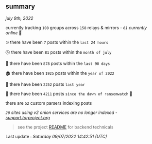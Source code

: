 
## summary
_july 9th, 2022_

currently tracking `108` groups across `158` relays & mirrors - _`61` currently online_ 📡

⏲ there have been `7` posts within the `last 24 hours`

🕓 there have been `81` posts within the `month of july`

📅 there have been `878` posts within the `last 90 days`

🏚 there have been `1925` posts within the `year of 2022`

🚀 there have been `2252` posts `last year`

🦕 there have been `4211` posts `since the dawn of ransomwatch` 🐣

there are `52` custom parsers indexing posts

_`20` sites using v2 onion services are no longer indexed - [support.torproject.org](https://support.torproject.org/onionservices/v2-deprecation/)_

> see the project [README](https://github.com/jmousqueton/ransomwatch#readme) for backend technicals



Last update : _Saturday 09/07/2022 14:42:51 (UTC)_

